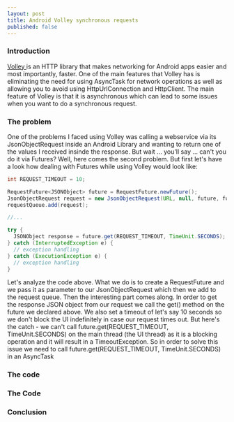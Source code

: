 ```yaml
---
layout: post
title: Android Volley synchronous requests
published: false
---
```


### Introduction

<a href=""> Volley </a> is an HTTP library that makes networking for Android apps easier and most importantly, faster. One of the main features that Volley has is eliminating the need for using AsyncTask for network operations as well as allowing you to avoid using HttpUrlConnection and HttpClient. The main feature of Volley is that it is asynchronous which can lead to some issues when you want to do a synchronous request.

### The problem

One of the problems I faced using Volley was calling a webservice via its JsonObjectRequest inside an Android Library and wanting to return one of the values I received insinde the response. But wait ... you'll say ... can't you do it via Futures? 
Well, here comes the second problem. But first let's have a look how dealing with Futures while using Volley would look like:

``` java
int REQUEST_TIMEOUT = 10;

RequestFuture<JSONObject> future = RequestFuture.newFuture();
JsonObjectRequest request = new JsonObjectRequest(URL, null, future, future);
requestQueue.add(request);

//...

try {
  JSONObject response = future.get(REQUEST_TIMEOUT, TimeUnit.SECONDS); // this will block (forever)
} catch (InterruptedException e) {
  // exception handling
} catch (ExecutionException e) {
  // exception handling
}
```

Let's analyze the code above. What we do is to create a RequestFuture and we pass it as parameter to our JsonObjectRequest which then we add to the request queue.
Then the interesting part comes along. In order to get the response JSON object from our request we call the get() method on the future we declared above. We also set a timeout of let's say 10 seconds so we don't block the UI indefinitely in case our request times out.
But here's the catch - we can't call future.get(REQUEST_TIMEOUT, TimeUnit.SECONDS) on the main thread (the UI thread) as it is a blocking operation and it will result in a TimeoutException. So in order to solve this issue we need to call future.get(REQUEST_TIMEOUT, TimeUnit.SECONDS) in an AsyncTask

### The code


### The Code


### Conclusion


